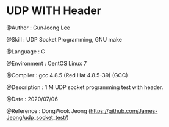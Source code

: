 # UDP WITH Header

@Author : GunJoong Lee

@Skill : UDP Socket Programming, GNU make

@Language : C

@Environment : CentOS Linux 7

@Compiler : gcc 4.8.5 (Red Hat 4.8.5-39) (GCC)


@Description : 1:M UDP socket programming test with header.

@Date : 2020/07/06



@Reference : DongWook Jeong (https://github.com/James-Jeong/udp_socket_test/)




